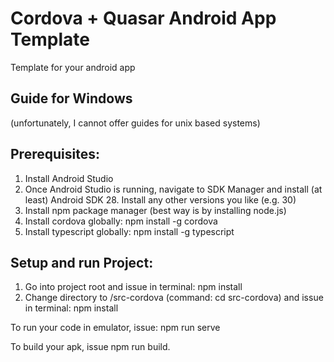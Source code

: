 # Cordova + Quasar Android App Template

Template for your android app

## Guide for Windows 
(unfortunately, I cannot offer guides for unix based systems)

## Prerequisites:
1. Install Android Studio
2. Once Android Studio is running, navigate to SDK Manager and install (at least) Android SDK 28. Install any other versions you like (e.g. 30)
3. Install npm package manager (best way is by installing node.js)
4. Install cordova globally: npm install -g cordova
5. Install typescript globally: npm install -g typescript

## Setup and run Project:
1. Go into project root and issue in terminal: npm install
2. Change directory to /src-cordova (command: cd src-cordova) and issue in terminal: npm install

To run your code in emulator, issue: npm run serve

To build your apk, issue npm run build.